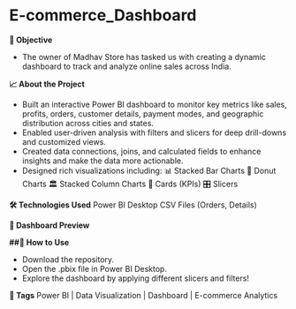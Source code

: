 # E-commerce_Dashboard

**🎯 Objective**
- The owner of Madhav Store has tasked us with creating a dynamic dashboard to track and analyze online sales across India.

**📈 About the Project**
- Built an interactive Power BI dashboard to monitor key metrics like sales, profits, orders, customer details, payment modes, and geographic distribution across cities and states.
- Enabled user-driven analysis with filters and slicers for deep drill-downs and customized views.
- Created data connections, joins, and calculated fields to enhance insights and make the data more actionable.
- Designed rich visualizations including:
📊 Stacked Bar Charts
🍩 Donut Charts
🏛️ Stacked Column Charts
📇 Cards (KPIs)
🎛️ Slicers

**🛠️ Technologies Used**
Power BI Desktop
CSV Files (Orders, Details)

**📸 Dashboard Preview**

**##🧩 How to Use**
- Download the repository.
- Open the .pbix file in Power BI Desktop.
- Explore the dashboard by applying different slicers and filters!

**🔖 Tags**
Power BI | Data Visualization | Dashboard | E-commerce Analytics 

